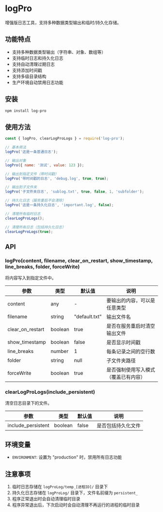# logPro

增强版日志工具，支持多种数据类型输出和临时/持久化存储。

## 功能特点

- 支持多种数据类型输出（字符串、对象、数组等）
- 支持临时日志和持久化日志
- 支持自动清理过期日志
- 支持添加时间戳
- 支持多级目录结构
- 生产环境自动禁用日志功能

## 安装

```bash
npm install log-pro
```

## 使用方法

```javascript
const { logPro, clearLogProLogs } = require('log-pro');

// 基本用法
logPro('这是一条普通日志');

// 输出对象
logPro({ name: '测试', value: 123 });

// 输出到指定文件（带时间戳）
logPro('带时间戳的日志', 'debug.log', true, true);

// 输出到子文件夹
logPro('子文件夹日志', 'sublog.txt', true, false, 1, 'subfolder');

// 持久化日志（服务重启不会清除）
logPro('这是一条持久化日志', 'important.log', false);

// 清理所有临时日志
clearLogProLogs();

// 清理所有日志（包括持久化日志）
clearLogProLogs(true);
```

## API

### logPro(content, filename, clear_on_restart, show_timestamp, line_breaks, folder, forceWrite)

将内容写入到指定文件中。

| 参数 | 类型 | 默认值 | 说明 |
|------|------|--------|------|
| content | any | - | 要输出的内容，可以是任意类型 |
| filename | string | "default.txt" | 输出文件名 |
| clear_on_restart | boolean | true | 是否在服务重启时清空输出文件 |
| show_timestamp | boolean | false | 是否显示时间戳 |
| line_breaks | number | 1 | 每条记录之间的空行数 |
| folder | string | null | 子文件夹路径 |
| forceWrite | boolean | true | 是否强制使用写入模式（覆盖已有内容） |

### clearLogProLogs(include_persistent)

清空日志目录下的文件。

| 参数 | 类型 | 默认值 | 说明 |
|------|------|--------|------|
| include_persistent | boolean | false | 是否包括持久化文件 |

## 环境变量

- `ENVIRONMENT`: 设置为 "production" 时，禁用所有日志功能

## 注意事项

1. 临时日志存储在 `logProLog/temp_[进程ID]/` 目录下
2. 持久化日志存储在 `logProLog/` 目录下，文件名前缀为 `persistent_`
3. 程序正常退出时会自动清理临时目录
4. 程序异常退出后，下次启动时会自动清理不再运行的进程的临时目录 